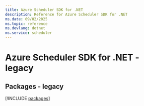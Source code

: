 ```yaml
---
title: Azure Scheduler SDK for .NET
description: Reference for Azure Scheduler SDK for .NET
ms.date: 09/02/2025
ms.topic: reference
ms.devlang: dotnet
ms.service: scheduler
---
```

# Azure Scheduler SDK for .NET - legacy
## Packages - legacy
[!INCLUDE [packages](scheduler-index.md)]